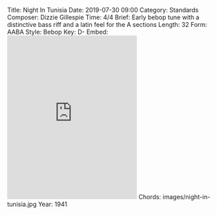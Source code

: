 Title: Night In Tunisia
Date: 2019-07-30 09:00
Category: Standards
Composer: Dizzie Gillespie
Time: 4/4
Brief: Early bebop tune with a distinctive bass riff and a latin feel for the A sections
Length: 32
Form: AABA
Style: Bebop
Key: D-
Embed: <iframe src="https://open.spotify.com/embed/user/thatdavidmiller/playlist/1q0TjUwj8hGbtM8aa3hJV1" width="300" height="380" frameborder="0" allowtransparency="true" allow="encrypted-media"></iframe>
Chords: images/night-in-tunisia.jpg
Year: 1941
